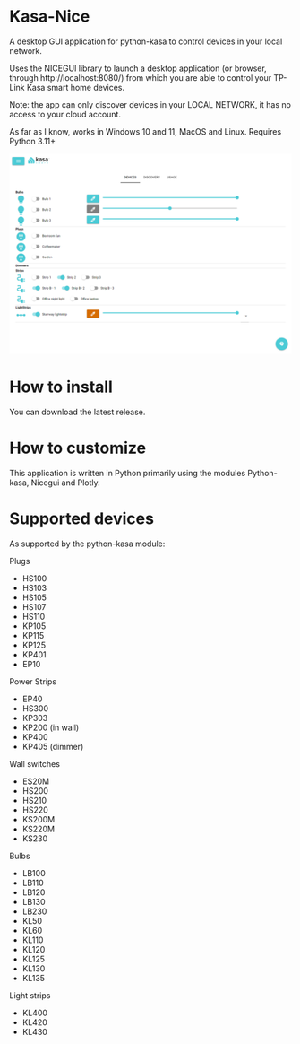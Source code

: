 # Kasa-Nice
A desktop GUI application for python-kasa to control devices in your local network.

Uses the NICEGUI library to launch a desktop application (or browser, through http://localhost:8080/) from which you are able to control your TP-Link Kasa smart home devices.

Note: the app can only discover devices in your LOCAL NETWORK, it has no access to your cloud account.

As far as I know, works in Windows 10 and 11, MacOS and Linux. Requires Python 3.11+

![kasa-nice screenshot](Kasa_GUI_Screenshot.png?raw=True)

# How to install
You can download the latest release.

# How to customize
This application is written in Python primarily using the modules Python-kasa, Nicegui and Plotly.


# Supported devices
As supported by the python-kasa module:

Plugs
- HS100
- HS103
- HS105
- HS107
- HS110
- KP105
- KP115
- KP125
- KP401
- EP10

Power Strips
- EP40
- HS300
- KP303
- KP200 (in wall)
- KP400
- KP405 (dimmer)

Wall switches
- ES20M
- HS200
- HS210
- HS220
- KS200M
- KS220M
- KS230

Bulbs
- LB100
- LB110
- LB120
- LB130
- LB230
- KL50
- KL60
- KL110
- KL120
- KL125
- KL130
- KL135

Light strips
- KL400
- KL420
- KL430

